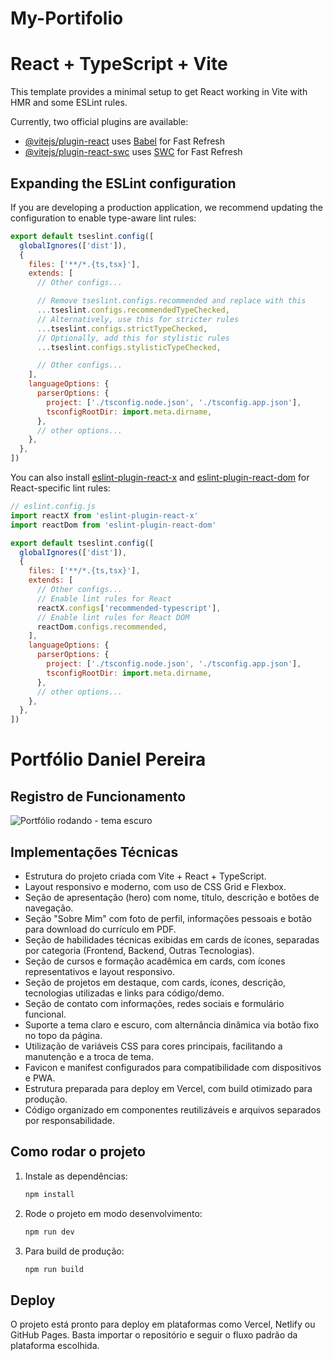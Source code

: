 # My-Portifolio
# React + TypeScript + Vite

This template provides a minimal setup to get React working in Vite with HMR and some ESLint rules.

Currently, two official plugins are available:

- [@vitejs/plugin-react](https://github.com/vitejs/vite-plugin-react/blob/main/packages/plugin-react) uses [Babel](https://babeljs.io/) for Fast Refresh
- [@vitejs/plugin-react-swc](https://github.com/vitejs/vite-plugin-react/blob/main/packages/plugin-react-swc) uses [SWC](https://swc.rs/) for Fast Refresh

## Expanding the ESLint configuration

If you are developing a production application, we recommend updating the configuration to enable type-aware lint rules:

```js
export default tseslint.config([
  globalIgnores(['dist']),
  {
    files: ['**/*.{ts,tsx}'],
    extends: [
      // Other configs...

      // Remove tseslint.configs.recommended and replace with this
      ...tseslint.configs.recommendedTypeChecked,
      // Alternatively, use this for stricter rules
      ...tseslint.configs.strictTypeChecked,
      // Optionally, add this for stylistic rules
      ...tseslint.configs.stylisticTypeChecked,

      // Other configs...
    ],
    languageOptions: {
      parserOptions: {
        project: ['./tsconfig.node.json', './tsconfig.app.json'],
        tsconfigRootDir: import.meta.dirname,
      },
      // other options...
    },
  },
])
```

You can also install [eslint-plugin-react-x](https://github.com/Rel1cx/eslint-react/tree/main/packages/plugins/eslint-plugin-react-x) and [eslint-plugin-react-dom](https://github.com/Rel1cx/eslint-react/tree/main/packages/plugins/eslint-plugin-react-dom) for React-specific lint rules:

```js
// eslint.config.js
import reactX from 'eslint-plugin-react-x'
import reactDom from 'eslint-plugin-react-dom'

export default tseslint.config([
  globalIgnores(['dist']),
  {
    files: ['**/*.{ts,tsx}'],
    extends: [
      // Other configs...
      // Enable lint rules for React
      reactX.configs['recommended-typescript'],
      // Enable lint rules for React DOM
      reactDom.configs.recommended,
    ],
    languageOptions: {
      parserOptions: {
        project: ['./tsconfig.node.json', './tsconfig.app.json'],
        tsconfigRootDir: import.meta.dirname,
      },
      // other options...
    },
  },
])
```

# Portfólio Daniel Pereira

## Registro de Funcionamento

![Portfólio rodando - tema escuro](./screenshot-dark.png)

## Implementações Técnicas

- Estrutura do projeto criada com Vite + React + TypeScript.
- Layout responsivo e moderno, com uso de CSS Grid e Flexbox.
- Seção de apresentação (hero) com nome, título, descrição e botões de navegação.
- Seção "Sobre Mim" com foto de perfil, informações pessoais e botão para download do currículo em PDF.
- Seção de habilidades técnicas exibidas em cards de ícones, separadas por categoria (Frontend, Backend, Outras Tecnologias).
- Seção de cursos e formação acadêmica em cards, com ícones representativos e layout responsivo.
- Seção de projetos em destaque, com cards, ícones, descrição, tecnologias utilizadas e links para código/demo.
- Seção de contato com informações, redes sociais e formulário funcional.
- Suporte a tema claro e escuro, com alternância dinâmica via botão fixo no topo da página.
- Utilização de variáveis CSS para cores principais, facilitando a manutenção e a troca de tema.
- Favicon e manifest configurados para compatibilidade com dispositivos e PWA.
- Estrutura preparada para deploy em Vercel, com build otimizado para produção.
- Código organizado em componentes reutilizáveis e arquivos separados por responsabilidade.

## Como rodar o projeto

1. Instale as dependências:
   ```sh
   npm install
   ```
2. Rode o projeto em modo desenvolvimento:
   ```sh
   npm run dev
   ```
3. Para build de produção:
   ```sh
   npm run build
   ```

## Deploy

O projeto está pronto para deploy em plataformas como Vercel, Netlify ou GitHub Pages. Basta importar o repositório e seguir o fluxo padrão da plataforma escolhida.
